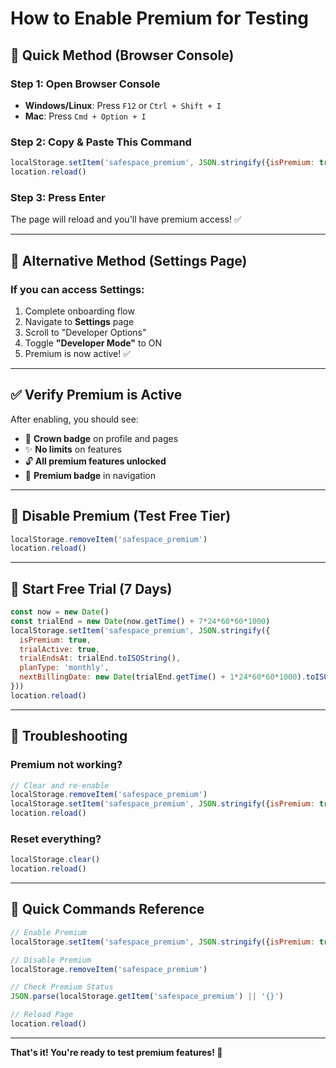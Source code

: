 # How to Enable Premium for Testing

## 🚀 Quick Method (Browser Console)

### Step 1: Open Browser Console
- **Windows/Linux**: Press `F12` or `Ctrl + Shift + I`
- **Mac**: Press `Cmd + Option + I`

### Step 2: Copy & Paste This Command
```javascript
localStorage.setItem('safespace_premium', JSON.stringify({isPremium: true}))
location.reload()
```

### Step 3: Press Enter
The page will reload and you'll have premium access! ✅

---

## 🎯 Alternative Method (Settings Page)

### If you can access Settings:
1. Complete onboarding flow
2. Navigate to **Settings** page
3. Scroll to "Developer Options"
4. Toggle **"Developer Mode"** to ON
5. Premium is now active! ✅

---

## ✅ Verify Premium is Active

After enabling, you should see:
- 👑 **Crown badge** on profile and pages
- ✨ **No limits** on features
- 🔓 **All premium features unlocked**
- 💎 **Premium badge** in navigation

---

## 🔄 Disable Premium (Test Free Tier)

```javascript
localStorage.removeItem('safespace_premium')
location.reload()
```

---

## 🎁 Start Free Trial (7 Days)

```javascript
const now = new Date()
const trialEnd = new Date(now.getTime() + 7*24*60*60*1000)
localStorage.setItem('safespace_premium', JSON.stringify({
  isPremium: true,
  trialActive: true,
  trialEndsAt: trialEnd.toISOString(),
  planType: 'monthly',
  nextBillingDate: new Date(trialEnd.getTime() + 1*24*60*60*1000).toISOString()
}))
location.reload()
```

---

## 🐛 Troubleshooting

### Premium not working?
```javascript
// Clear and re-enable
localStorage.removeItem('safespace_premium')
localStorage.setItem('safespace_premium', JSON.stringify({isPremium: true}))
location.reload()
```

### Reset everything?
```javascript
localStorage.clear()
location.reload()
```

---

## 📝 Quick Commands Reference

```javascript
// Enable Premium
localStorage.setItem('safespace_premium', JSON.stringify({isPremium: true}))

// Disable Premium
localStorage.removeItem('safespace_premium')

// Check Premium Status
JSON.parse(localStorage.getItem('safespace_premium') || '{}')

// Reload Page
location.reload()
```

---

**That's it! You're ready to test premium features! 🎉**
